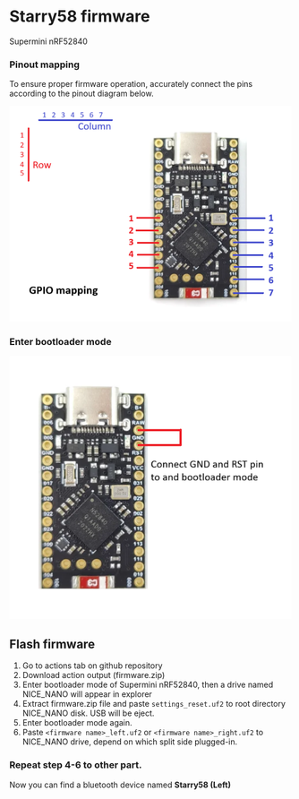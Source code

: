 # Starry58 firmware

Supermini nRF52840

### Pinout mapping

To ensure proper firmware operation, accurately connect the pins according to the pinout diagram below.

![Pinout](assets/pinout.png?raw=true "GPIO Mapping")

### Enter bootloader mode

![Bootloader](assets/bootloader.png?raw=true "Bootloader")

## Flash firmware

1. Go to actions tab on github repository
2. Download action output (firmware.zip)
3. Enter bootloader mode of Supermini nRF52840, then a drive named NICE_NANO will appear in explorer
4. Extract firmware.zip file and paste `settings_reset.uf2` to root directory NICE_NANO disk. USB will be eject.
5. Enter bootloader mode again.
6. Paste `<firmware name>_left.uf2` or `<firmware name>_right.uf2` to NICE_NANO drive, depend on which split side plugged-in.

### Repeat step 4-6 to other part.

Now you can find a bluetooth device named **Starry58 (Left)**
